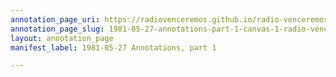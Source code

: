 ```yaml
---
annotation_page_uri: https://radiovenceremos.github.io/radio-venceremos-english/annotations/1981-05-27-annotations-part-1-canvas-1-radio-venceremos.json
annotation_page_slug: 1981-05-27-annotations-part-1-canvas-1-radio-venceremos
layout: annotation_page
manifest_label: 1981-05-27 Annotations, part 1

---
```

